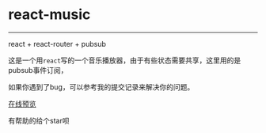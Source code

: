 # react-music   
***  
react + react-router + pubsub    

这是一个用`react`写的一个音乐播放器，由于有些状态需要共享，这里用的是pubsub事件订阅，   

如果你遇到了bug，可以参考我的提交记录来解决你的问题。    

[在线预览](https://ymbo.github.io/react-music/#/)   

有帮助的给个star呗   
